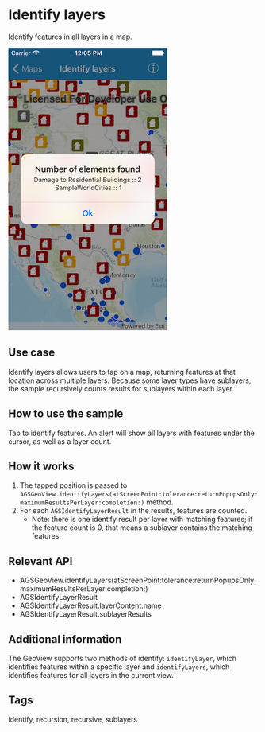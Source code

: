# Identify layers

Identify features in all layers in a map. 

![Image of identify layers](identify-layers.png)

## Use case

Identify layers allows users to tap on a map, returning features at that location across multiple layers. Because some layer types have sublayers, the sample recursively counts results for sublayers within each layer.

## How to use the sample

Tap to identify features. An alert will show all layers with features under the cursor, as well as a layer count.

## How it works

1. The tapped position is passed to `AGSGeoView.identifyLayers(atScreenPoint:tolerance:returnPopupsOnly:maximumResultsPerLayer:completion:)` method.
2. For each `AGSIdentifyLayerResult` in the results, features are counted. 
    * Note: there is one identify result per layer with matching features; if the feature count is 0, that means a sublayer contains the matching features.

## Relevant API

* AGSGeoView.identifyLayers(atScreenPoint:tolerance:returnPopupsOnly:maximumResultsPerLayer:completion:)
* AGSIdentifyLayerResult
* AGSIdentifyLayerResult.layerContent.name
* AGSIdentifyLayerResult.sublayerResults

## Additional information

The GeoView supports two methods of identify: `identifyLayer`, which identifies features within a specific layer and `identifyLayers`, which identifies features for all layers in the current view.

## Tags

identify, recursion, recursive, sublayers
